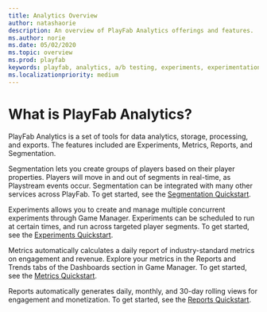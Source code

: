 ```yaml
---
title: Analytics Overview
author: natashaorie
description: An overview of PlayFab Analytics offerings and features.
ms.author: norie
ms.date: 05/02/2020
ms.topic: overview
ms.prod: playfab
keywords: playfab, analytics, a/b testing, experiments, experimentation 
ms.localizationpriority: medium
---
```


# What is PlayFab Analytics?

PlayFab Analytics is a set of tools for data analytics, storage, processing, and exports. The features included are Experiments, Metrics, Reports, and Segmentation. 

Segmentation lets you create groups of players based on their player properties. Players will move in and out of segments in real-time, as Playstream events occur. Segmentation can be integrated with many other services across PlayFab. To get started, see the [Segmentation Quickstart](segmentation/quickstart.md). 

Experiments allows you to create and manage multiple concurrent experiments through Game Manager. Experiments can be scheduled to run at certain times, and run across targeted player segments. To get started, see the [Experiments Quickstart](experiments/index.md#quick-start).

Metrics automatically calculates a daily report of industry-standard metrics on engagement and revenue. Explore your metrics in the Reports and Trends tabs of the Dashboards section in Game Manager. To get started, see the [Metrics Quickstart](metrics/quickstart.md).

Reports automatically generates daily, monthly, and 30-day rolling views for engagement and monetization. To get started, see the [Reports Quickstart](reports/quickstart.md).

